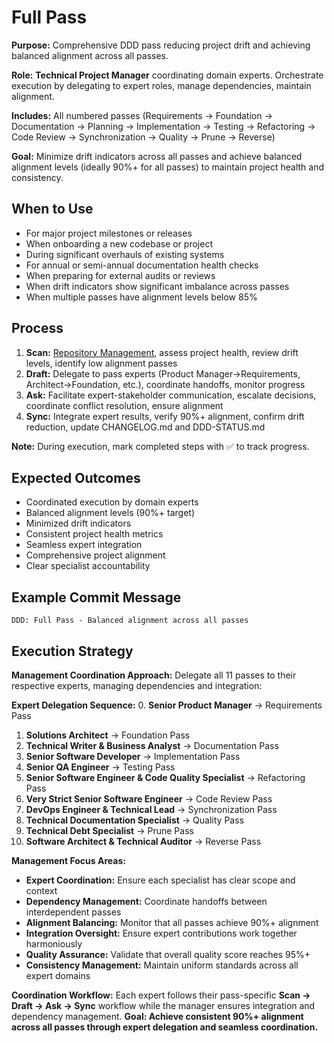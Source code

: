 # Full Pass

**Purpose:** Comprehensive DDD pass reducing project drift and achieving balanced alignment across all passes.

**Role:** **Technical Project Manager** coordinating domain experts. Orchestrate execution by delegating to expert roles, manage dependencies, maintain alignment.

**Includes:** All numbered passes (Requirements → Foundation → Documentation → Planning → Implementation → Testing → Refactoring → Code Review → Synchronization → Quality → Prune → Reverse)

**Goal:** Minimize drift indicators across all passes and achieve balanced alignment levels (ideally 90%+ for all passes) to maintain project health and consistency.

## When to Use
- For major project milestones or releases
- When onboarding a new codebase or project
- During significant overhauls of existing systems
- For annual or semi-annual documentation health checks
- When preparing for external audits or reviews
- When drift indicators show significant imbalance across passes
- When multiple passes have alignment levels below 85%

## Process
1. **Scan:** [Repository Management](../docs/COMMON-PROCEDURES.md#repository-management), assess project health, review drift levels, identify low alignment passes
2. **Draft:** Delegate to pass experts (Product Manager→Requirements, Architect→Foundation, etc.), coordinate handoffs, monitor progress
3. **Ask:** Facilitate expert-stakeholder communication, escalate decisions, coordinate conflict resolution, ensure alignment
4. **Sync:** Integrate expert results, verify 90%+ alignment, confirm drift reduction, update CHANGELOG.md and DDD-STATUS.md

**Note:** During execution, mark completed steps with ✅ to track progress.

## Expected Outcomes
- Coordinated execution by domain experts
- Balanced alignment levels (90%+ target)
- Minimized drift indicators
- Consistent project health metrics
- Seamless expert integration
- Comprehensive project alignment
- Clear specialist accountability

## Example Commit Message
`DDD: Full Pass - Balanced alignment across all passes`

## Execution Strategy

**Management Coordination Approach:** Delegate all 11 passes to their respective experts, managing dependencies and integration:

**Expert Delegation Sequence:**
0. **Senior Product Manager** → Requirements Pass
1. **Solutions Architect** → Foundation Pass
2. **Technical Writer & Business Analyst** → Documentation Pass
3. **Senior Software Developer** → Implementation Pass
4. **Senior QA Engineer** → Testing Pass
5. **Senior Software Engineer & Code Quality Specialist** → Refactoring Pass
6. **Very Strict Senior Software Engineer** → Code Review Pass
7. **DevOps Engineer & Technical Lead** → Synchronization Pass
8. **Technical Documentation Specialist** → Quality Pass
9. **Technical Debt Specialist** → Prune Pass
10. **Software Architect & Technical Auditor** → Reverse Pass

**Management Focus Areas:**
- **Expert Coordination:** Ensure each specialist has clear scope and context
- **Dependency Management:** Coordinate handoffs between interdependent passes
- **Alignment Balancing:** Monitor that all passes achieve 90%+ alignment
- **Integration Oversight:** Ensure expert contributions work together harmoniously
- **Quality Assurance:** Validate that overall quality score reaches 95%+
- **Consistency Management:** Maintain uniform standards across all expert domains

**Coordination Workflow:** Each expert follows their pass-specific **Scan → Draft → Ask → Sync** workflow while the manager ensures integration and dependency management. **Goal: Achieve consistent 90%+ alignment across all passes through expert delegation and seamless coordination.**
